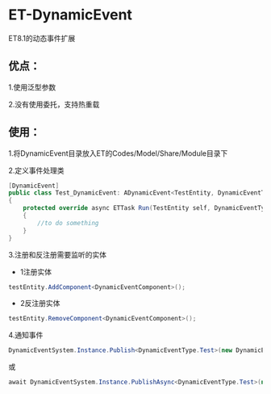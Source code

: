 # ET-DynamicEvent
ET8.1的动态事件扩展

## 优点：

1.使用泛型参数

2.没有使用委托，支持热重载

## 使用：

1.将DynamicEvent目录放入ET的Codes/Model/Share/Module目录下

2.定义事件处理类
```csharp
[DynamicEvent]
public class Test_DynamicEvent: ADynamicEvent<TestEntity, DynamicEventType.Test>
{
    protected override async ETTask Run(TestEntity self, DynamicEventType.Test arg)
    {
        //to do something
    }
}
```

3.注册和反注册需要监听的实体

- 1注册实体
```csharp
testEntity.AddComponent<DynamicEventComponent>();
```

- 2反注册实体
```csharp
testEntity.RemoveComponent<DynamicEventComponent>();
```

4.通知事件
```csharp
DynamicEventSystem.Instance.Publish<DynamicEventType.Test>(new DynamicEventType.Test());
```
或
```csharp
await DynamicEventSystem.Instance.PublishAsync<DynamicEventType.Test>(new DynamicEventType.Test());
```
